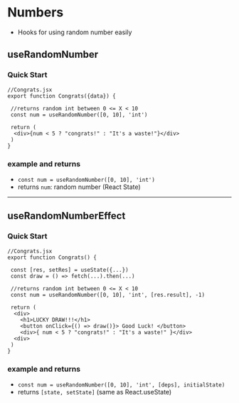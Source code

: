 # Numbers

- Hooks for using random number easily

## useRandomNumber

### Quick Start

```
//Congrats.jsx
export function Congrats({data}) {

 //returns random int between 0 <= X < 10
 const num = useRandomNumber([0, 10], 'int')

 return (
  <div>{num < 5 ? "congrats!" : "It's a waste!"}</div>
 )
}
```

### example and returns

- `const num = useRandomNumber([0, 10], 'int')`
- returns `num`: random number (React State)

---

## useRandomNumberEffect

### Quick Start

```
//Congrats.jsx
export function Congrats() {

 const [res, setRes] = useState({...})
 const draw = () => fetch(...).then(...)

 //returns random int between 0 <= X < 10
 const num = useRandomNumber([0, 10], 'int', [res.result], -1)

 return (
  <div>
    <h1>LUCKY DRAW!!!</h1>
    <button onClick={() => draw()}> Good Luck! </button>
    <div>{ num < 5 ? "congrats!" : "It's a waste!" }</div>
  <div>
 )
}
```

### example and returns

- `const num = useRandomNumber([0, 10], 'int', [deps], initialState)`
- returns `[state, setState]` (same as React.useState)
